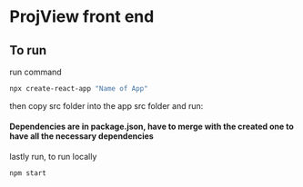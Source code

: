 # ProjView front end
## To run
run command 
```bash
npx create-react-app "Name of App"
```

then copy src folder into the app src folder and run:

#### Dependencies are in package.json, have to merge with the created one to have all the necessary dependencies

lastly run, to run locally

```bash
npm start
```


